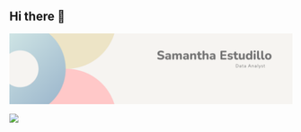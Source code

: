 ## Hi there 👋
<div id="header" align="center">
  <img decoding="async" src="Colorful Minimalist  Banner.png" width="800"/>
</div>

[![](https://img.shields.io/badge/LinkedIn-0077B5?style=for-the-badge&logo=linkedin&logoColor=white)](https://www.linkedin.com/in/samantha-estudillo/)
